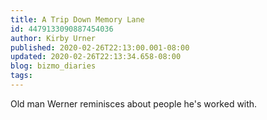 ```yaml
---
title: A Trip Down Memory Lane
id: 4479133090887454036
author: Kirby Urner
published: 2020-02-26T22:13:00.001-08:00
updated: 2020-02-26T22:13:34.658-08:00
blog: bizmo_diaries
tags: 
---
```


Old man Werner reminisces about people he's worked with.